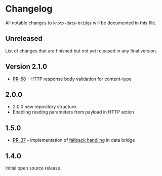# Changelog
All notable changes to `knotx-data-bridge` will be documented in this file.

## Unreleased
List of changes that are finished but not yet released in any final version.

## Version 2.1.0
- [PR-58](https://github.com/Knotx/knotx-data-bridge/pull/58) - HTTP response body validation for content-type

## 2.0.0
- 2.0.0 new repository structure.
- Enabling reading parameters from payload in HTTP action

## 1.5.0
- [PR-37](https://github.com/Knotx/knotx-data-bridge/pull/37) - implementation of [fallback handling](https://github.com/Cognifide/knotx/issues/466) in data bridge

## 1.4.0
Initial open source release.
